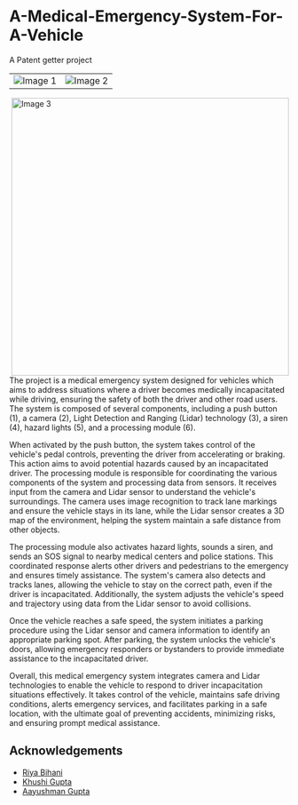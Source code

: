 # A-Medical-Emergency-System-For-A-Vehicle
A Patent getter project

<table>
  <tr>
    <td><img src="https://github.com/adityashah841/Medical-Emergency-Assistance-System-for-a-Vehicle/assets/80106093/737cde21-2408-439b-b37d-aded960a05f6" alt="Image 1"></td>
    <td><img src="https://github.com/adityashah841/Medical-Emergency-Assistance-System-for-a-Vehicle/assets/80106093/a15e2f0b-e6c4-4e28-8d35-b551e04caadf" alt="Image 2"></td>
    
  </tr>
</table>
<td><img src="https://github.com/adityashah841/A-Medical-Emergency-System-For-A-Vehicle/assets/80106093/6a802b7d-c910-4b4d-b02b-a524964ce12c" alt="Image 3" width="500" align='right'></td>
<!--![image](https://github.com/adityashah841/Medical-Emergency-Assistance-System-for-a-Vehicle/assets/80106093/737cde21-2408-439b-b37d-aded960a05f6)
![image](https://github.com/adityashah841/Medical-Emergency-Assistance-System-for-a-Vehicle/assets/80106093/a15e2f0b-e6c4-4e28-8d35-b551e04caadf)
![WhatsApp Image 2023-12-04 at 21 55 59](https://github.com/adityashah841/A-Medical-Emergency-System-For-A-Vehicle/assets/80106093/6a802b7d-c910-4b4d-b02b-a524964ce12c)
-->
The project is a medical emergency system designed for vehicles which aims to address situations where a driver becomes medically incapacitated while driving, ensuring the safety of both the driver and other road users. The system is composed of several components, including a push button (1), a camera (2), Light Detection and Ranging (Lidar) technology (3), a siren (4), hazard lights (5), and a processing module (6).

When activated by the push button, the system takes control of the vehicle's pedal controls, preventing the driver from accelerating or braking. This action aims to avoid potential hazards caused by an incapacitated driver. The processing module is responsible for coordinating the various components of the system and processing data from sensors. It receives input from the camera and Lidar sensor to understand the vehicle's surroundings. The camera uses image recognition to track lane markings and ensure the vehicle stays in its lane, while the Lidar sensor creates a 3D map of the environment, helping the system maintain a safe distance from other objects.

The processing module also activates hazard lights, sounds a siren, and sends an SOS signal to nearby medical centers and police stations. This coordinated response alerts other drivers and pedestrians to the emergency and ensures timely assistance. The system's camera also detects and tracks lanes, allowing the vehicle to stay on the correct path, even if the driver is incapacitated. Additionally, the system adjusts the vehicle's speed and trajectory using data from the Lidar sensor to avoid collisions.

Once the vehicle reaches a safe speed, the system initiates a parking procedure using the Lidar sensor and camera information to identify an appropriate parking spot. After parking, the system unlocks the vehicle's doors, allowing emergency responders or bystanders to provide immediate assistance to the incapacitated driver.

Overall, this medical emergency system integrates camera and Lidar technologies to enable the vehicle to respond to driver incapacitation situations effectively. It takes control of the vehicle, maintains safe driving conditions, alerts emergency services, and facilitates parking in a safe location, with the ultimate goal of preventing accidents, minimizing risks, and ensuring prompt medical assistance.

<h2>Acknowledgements</h2>

- <a href="https://www.linkedin.com/in/riya-bihani/">Riya Bihani</a>
- <a href="https://www.linkedin.com/in/khushi-gupta-170791217/">Khushi Gupta</a>
- <a href="https://www.linkedin.com/in/aayushman-gupta-6331601ba/">Aayushman Gupta</a>
